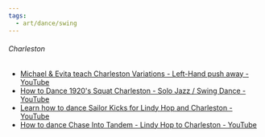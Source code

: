 ```yaml
---
tags:
  - art/dance/swing
---
```



###### Charleston
- [Michael & Evita teach Charleston Variations - Left-Hand push away - YouTube](https://www.youtube.com/watch?v=MZmvQAq8_a4&list=PLhnsnXq-Id26SiTnwqghbs1b7W5Vqw7WN&index=9)
- [How to Dance 1920's Squat Charleston - Solo Jazz / Swing Dance - YouTube](https://www.youtube.com/watch?v=XgtEOjyEmpY&list=PLhnsnXq-Id26SiTnwqghbs1b7W5Vqw7WN&index=15)
- [Learn how to dance Sailor Kicks for Lindy Hop and Charleston - YouTube](https://www.youtube.com/watch?v=_f3qI96aBIc&list=PLhnsnXq-Id26SiTnwqghbs1b7W5Vqw7WN&index=17)
- [How to dance Chase Into Tandem - Lindy Hop to Charleston - YouTube](https://www.youtube.com/watch?v=qR2-GpJmDJk&list=PLhnsnXq-Id26SiTnwqghbs1b7W5Vqw7WN&index=18)

